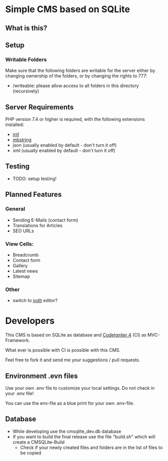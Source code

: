 # Simple CMS based on SQLite

## What is this?

## Setup
### Writable Folders
Make sure that the following folders are writable for the server either by 
changing ownership of the folders, or by changing the rights to 777:
- /writeable: please allow access to all folders in this directory (recursively)

## Server Requirements

PHP version 7.4 or higher is required, with the following extensions installed: 

- [intl](http://php.net/manual/en/intl.requirements.php)
- [mbstring](http://php.net/manual/en/mbstring.installation.php)
- json (usually enabled by default - don't turn it off)
- xml (usually enabled by default - don't turn it off)

## Testing
- TODO: setup testing!

## Planned Features

### General
- Sending E-Mails (contact form)
- Translations for Articles
- SEO URLs

### View Cells:
- Breadcrumb
- Contact form
- Gallery
- Latest news
- Sitemap

### Other
- switch to [jodit](https://xdsoft.net/jodit/) editor?

# Developers
This CMS is based on SQLite as database and [CodeIgniter 4](https://codeigniter.com/) (CI) as MVC-Framework.

What ever is possible with CI is possible with this CMS.

Feel free to fork it and send me your suggestions / pull requests.

## Environment .evn files
Use your own .env file to customize your local settings. Do not check in your .env file!

You can use the env-file as a blue print for your own .env-file.

## Database
- While developing use the cmsqlite_dev.db database
- If you want to build the final release use the file "build.sh" which will create a CMSQLite-Build
  - Check if your newly created files and folders are in the list of files to be copied
